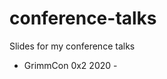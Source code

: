 # conference-talks
Slides for my conference talks

- GrimmCon 0x2 2020 - [](GrimmCon%200x2%202020/Threat_Hunting_on_the_Dark_Web.pdf)

